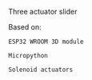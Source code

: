
Three actuator slider

Based on:

    ESP32 WROOM 3D module

    Micropython

    Solenoid actuators


